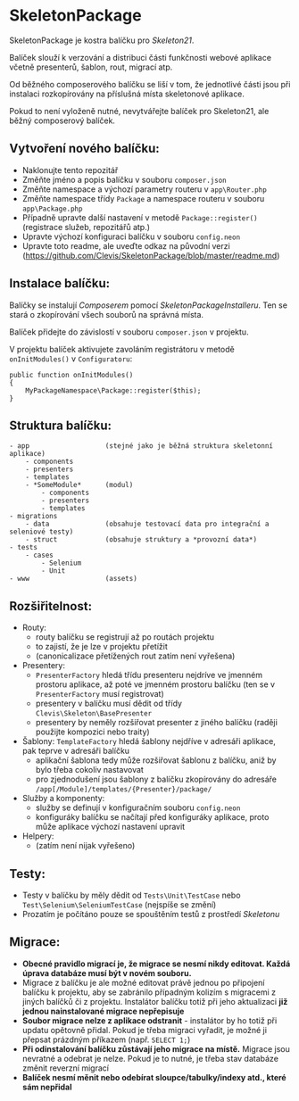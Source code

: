 
SkeletonPackage
===============

SkeletonPackage je kostra balíčku pro *Skeleton21*.

Balíček slouží k verzování a distribuci části funkčnosti webové aplikace včetně presenterů, šablon, rout, migrací atp.

Od běžného composerového balíčku se liší v tom, že jednotlivé části jsou při instalaci rozkopírovány na příslušná místa
skeletonové aplikace.

Pokud to není vyloženě nutné, nevytvářejte balíček pro Skeleton21, ale běžný composerový balíček.


Vytvoření nového balíčku:
-------------------------
- Naklonujte tento repozitář
- Změňte jméno a popis balíčku v souboru `composer.json`
- Změňte namespace a výchozí parametry routeru v `app\Router.php`
- Změňte namespace třídy `Package` a namespace routeru v souboru `app\Package.php`
- Případně upravte další nastavení v metodě `Package::register()` (registrace služeb, repozitářů atp.)
- Upravte výchozí konfiguraci balíčku v souboru `config.neon`
- Upravte toto readme, ale uveďte odkaz na původní verzi (https://github.com/Clevis/SkeletonPackage/blob/master/readme.md)


Instalace balíčku:
------------------
Balíčky se instalují *Composerem* pomocí *SkeletonPackageInstalleru*. Ten se stará o zkopírování všech souborů na správná místa.

Balíček přidejte do závislostí v souboru `composer.json` v projektu.

V projektu balíček aktivujete zavoláním registrátoru v metodě `onInitModules()` v `Configuratoru`:

	public function onInitModules()
	{
		MyPackageNamespace\Package::register($this);
	}


Struktura balíčku:
------------------

	- app 					(stejné jako je běžná struktura skeletonní aplikace)
		- components
		- presenters
		- templates
		- *SomeModule*		(modul)
			- components
        	- presenters
        	- templates
	- migrations
		- data   			(obsahuje testovací data pro integrační a seleniové testy)
		- struct 			(obsahuje struktury a *provozní data*)
	- tests
		- cases
			- Selenium
			- Unit
	- www					(assets)


Rozšiřitelnost:
---------------
- Routy:
	- routy balíčku se registrují až po routách projektu
	- to zajistí, že je lze v projektu přetížit
	- (canonicalizace přetížených rout zatím není vyřešena)
- Presentery:
	- `PresenterFactory` hledá třídu presenteru nejdríve ve jmenném prostoru aplikace, až poté ve jmenném prostoru
		balíčku (ten se v `PresenterFactory` musí registrovat)
	- presentery v balíčku musí dědit od třídy `Clevis\Skeleton\BasePresenter`
	- presentery by neměly rozšiřovat presenter z jiného balíčku (raději použijte kompozici nebo traity)
- Šablony: `TemplateFactory` hledá šablony nejdříve v adresáři aplikace, pak teprve v adresáři balíčku
	- aplikační šablona tedy může rozšiřovat šablonu z balíčku, aniž by bylo třeba cokoliv nastavovat
	- pro zjednodušení jsou šablony z balíčku zkopírovány do adresáře `/app[/Module]/templates/{Presenter}/package/`
- Služby a komponenty:
	- služby se definují v konfiguračním souboru `config.neon`
	- konfiguráky balíčku se načítají před konfiguráky aplikace, proto může aplikace výchozí nastavení upravit
- Helpery:
	- (zatím není nijak vyřešeno)


Testy:
------
- Testy v balíčku by měly dědit od `Tests\Unit\TestCase` nebo `Test\Selenium\SeleniumTestCase` (nejspíše se změní)
- Prozatím je počítáno pouze se spouštěním testů z prostředí *Skeletonu*


Migrace:
--------
- **Obecné pravidlo migrací je, že migrace se nesmí nikdy editovat. Každá úprava databáze musí být v novém souboru.**
- Migrace z balíčku je ale možné editovat právě jednou po připojení balíčku k projektu, aby se zabránilo případným kolizím
	s migracemi z jiných balíčků či z projektu. Instalátor balíčku totiž při jeho
	aktualizaci **již jednou nainstalované migrace nepřepisuje**
- **Soubor migrace nelze z aplikace odstranit** - instalátor by ho totiž při updatu opětovně přidal. Pokud je třeba
	migraci vyřadit, je možné ji přepsat prázdným příkazem (např. `SELECT 1;`)
- **Při odinstalování balíčku zůstávají jeho migrace na místě.** Migrace jsou nevratné a odebrat je nelze. Pokud je to nutné,
	je třeba stav databáze změnit reverzní migrací
- **Balíček nesmí měnit nebo odebírat sloupce/tabulky/indexy atd., které sám nepřidal**
